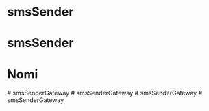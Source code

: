# smsSender
# smsSender
# Nomi
#   s m s S e n d e r G a t e w a y  
 #   s m s S e n d e r G a t e w a y  
 #   s m s S e n d e r G a t e w a y  
 #   s m s S e n d e r G a t e w a y  
 